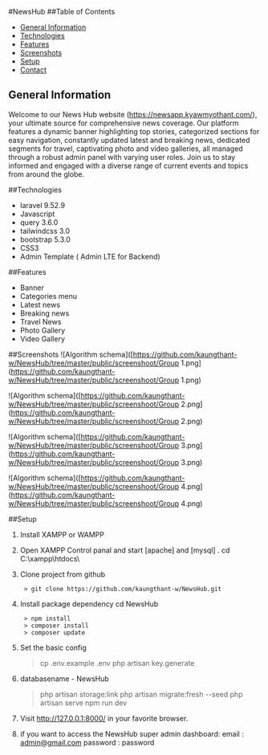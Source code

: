 #NewsHub
##Table of Contents
* [General Information](#general-information)
* [Technologies](#technologies)
* [Features](#features)
* [Screenshots](#screenshots)
* [Setup](#setup)
* [Contact](#contact)

## General Information
Welcome to our News Hub website (https://newsapp.kyawmyothant.com/), your ultimate source for comprehensive news coverage. Our platform features a dynamic banner highlighting top stories, categorized sections for easy navigation, constantly updated latest and breaking news, dedicated segments for travel, captivating photo and video galleries, all managed through a robust admin panel with varying user roles. Join us to stay informed and engaged with a diverse range of current events and topics from around the globe.


##Technologies
* laravel 9.52.9
* Javascript
* query 3.6.0
* tailwindcss 3.0
* bootstrap 5.3.0
* CSS3
* Admin Template ( Admin LTE for Backend)


##Features
* Banner
* Categories menu
* Latest news
* Breaking news
* Travel News
* Photo Gallery
* Video Gallery

##Screenshots
![Algorithm schema]([https://github.com/kaungthant-w/NewsHub/tree/master/public/screenshoot/Group 1.png](https://github.com/kaungthant-w/NewsHub/tree/master/public/screenshoot/Group 1.png)

![Algorithm schema]([https://github.com/kaungthant-w/NewsHub/tree/master/public/screenshoot/Group 2.png](https://github.com/kaungthant-w/NewsHub/tree/master/public/screenshoot/Group 2.png)

![Algorithm schema]([https://github.com/kaungthant-w/NewsHub/tree/master/public/screenshoot/Group 3.png](https://github.com/kaungthant-w/NewsHub/tree/master/public/screenshoot/Group 3.png)

![Algorithm schema]([https://github.com/kaungthant-w/NewsHub/tree/master/public/screenshoot/Group 4.png](https://github.com/kaungthant-w/NewsHub/tree/master/public/screenshoot/Group 4.png)


##Setup
1. Install XAMPP or WAMPP
2. Open XAMPP Control panal and start [apache] and [mysql] .
   cd C:\xampp\htdocs\
3. Clone project from github
   ```
    > git clone https://github.com/kaungthant-w/NewsHub.git
   ```
4. Install package dependency
     cd NewsHub
   ```
    > npm install
    > composer install
    > composer update
   ```
5. Set the basic config
   > cp .env.example .env
   > php artisan key.generate
   
6. databasename - NewsHub
   > php artisan storage:link
   > php artisan migrate:fresh --seed
   > php artisan serve
   > npm run dev
7. Visit  http://127.0.0.1:8000/ in your favorite browser.
8. if you want to access the NewsHub super admin dashboard:
   email : admin@gmail.com
   password : password
